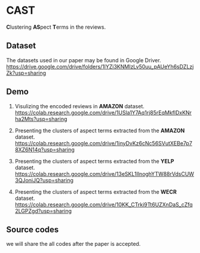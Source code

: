 # CAST
**C**lustering **AS**pect **T**erms in the reviews.

## Dataset
The datasets used in our paper may be found in Google Driver.        
https://drive.google.com/drive/folders/1lYZi3KNMIzLv50uu_pAUeYh6sDZLzjZk?usp=sharing

## Demo
1. Visulizing the encoded reviews in **AMAZON** dataset.              
https://colab.research.google.com/drive/1USla1Y7Aq1rj85rEqMkflDxKNrha2Mts?usp=sharing

2. Presenting the clusters of aspect terms extracted from the **AMAZON** dataset.
https://colab.research.google.com/drive/1inyDvKz6cNc56SVutXEBe7p78XZ6N14q?usp=sharing

3. Presenting the clusters of aspect terms extracted from the **YELP** dataset.
https://colab.research.google.com/drive/13eSKL1IlnoghYTW88rVdsCUW3QJoniJQ?usp=sharing

5. Presenting the clusters of aspect terms extracted from the **WECR** dataset.
https://colab.research.google.com/drive/10KK_CTrki9Tt6UZXnDaS_cZfq2LGPZgd?usp=sharing

## Source codes
we will share the all codes after the paper is accepted.
